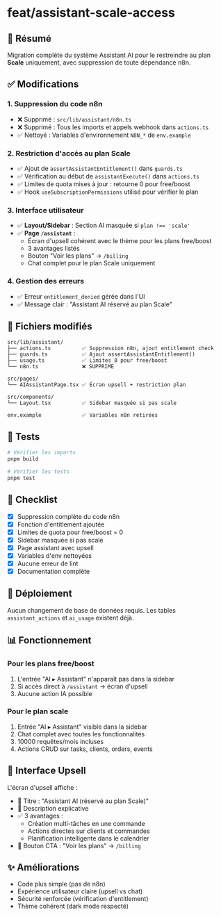 # feat/assistant-scale-access

## 🎯 Résumé

Migration complète du système Assistant AI pour le restreindre au plan **Scale** uniquement, avec suppression de toute dépendance n8n.

## ✅ Modifications

### 1. **Suppression du code n8n**
- ❌ Supprimé : `src/lib/assistant/n8n.ts`
- ❌ Supprimé : Tous les imports et appels webhook dans `actions.ts`
- ✅ Nettoyé : Variables d'environnement `N8N_*` de `env.example`

### 2. **Restriction d'accès au plan Scale**
- ✅ Ajout de `assertAssistantEntitlement()` dans `guards.ts`
- ✅ Vérification au début de `assistantExecute()` dans `actions.ts`
- ✅ Limites de quota mises à jour : retourne 0 pour free/boost
- ✅ Hook `useSubscriptionPermissions` utilisé pour vérifier le plan

### 3. **Interface utilisateur**
- ✅ **Layout/Sidebar** : Section AI masquée si `plan !== 'scale'`
- ✅ **Page `/assistant`** :
  - Écran d'upsell cohérent avec le thème pour les plans free/boost
  - 3 avantages listés
  - Bouton "Voir les plans" → `/billing`
  - Chat complet pour le plan Scale uniquement

### 4. **Gestion des erreurs**
- ✅ Erreur `entitlement_denied` gérée dans l'UI
- ✅ Message clair : "Assistant AI réservé au plan Scale"

## 📁 Fichiers modifiés

```
src/lib/assistant/
├── actions.ts          ✅ Suppression n8n, ajout entitlement check
├── guards.ts           ✅ Ajout assertAssistantEntitlement()
├── usage.ts            ✅ Limites 0 pour free/boost
└── n8n.ts              ❌ SUPPRIMÉ

src/pages/
└── AIAssistantPage.tsx ✅ Écran upsell + restriction plan

src/components/
└── Layout.tsx          ✅ Sidebar masquée si pas scale

env.example             ✅ Variables n8n retirées
```

## 🧪 Tests

```bash
# Vérifier les imports
pnpm build

# Vérifier les tests
pnpm test
```

## 📝 Checklist

- [x] Suppression complète du code n8n
- [x] Fonction d'entitlement ajoutée
- [x] Limites de quota pour free/boost = 0
- [x] Sidebar masquée si pas scale
- [x] Page assistant avec upsell
- [x] Variables d'env nettoyées
- [x] Aucune erreur de lint
- [x] Documentation complète

## 🚀 Déploiement

Aucun changement de base de données requis. Les tables `assistant_actions` et `ai_usage` existent déjà.

## 📊 Fonctionnement

### Pour les plans free/boost
1. L'entrée "AI ▸ Assistant" n'apparaît pas dans la sidebar
2. Si accès direct à `/assistant` → écran d'upsell
3. Aucune action IA possible

### Pour le plan scale
1. Entrée "AI ▸ Assistant" visible dans la sidebar
2. Chat complet avec toutes les fonctionnalités
3. 10000 requêtes/mois incluses
4. Actions CRUD sur tasks, clients, orders, events

## 🎨 Interface Upsell

L'écran d'upsell affiche :
- 🧠 Titre : "Assistant AI (réservé au plan Scale)"
- 📝 Description explicative
- ✅ 3 avantages :
  - Création multi-tâches en une commande
  - Actions directes sur clients et commandes
  - Planification intelligente dans le calendrier
- 🚀 Bouton CTA : "Voir les plans" → `/billing`

## ✨ Améliorations

- Code plus simple (pas de n8n)
- Expérience utilisateur claire (upsell vs chat)
- Sécurité renforcée (vérification d'entitlement)
- Thème cohérent (dark mode respecté)

